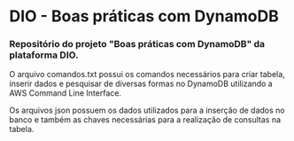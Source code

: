 # DIO - Boas práticas com DynamoDB

### Repositório do projeto "Boas práticas com DynamoDB" da plataforma DIO.

O arquivo comandos.txt possui os comandos necessários para criar tabela, inserir dados e pesquisar de diversas formas no DynamoDB utilizando a AWS Command Line Interface.

Os arquivos json possuem os dados utilizados para a inserção de dados no banco e também as chaves necessárias para a realização de consultas na tabela.
